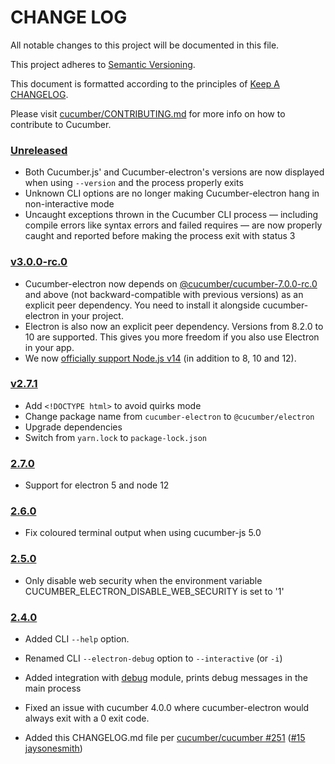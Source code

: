# CHANGE LOG

All notable changes to this project will be documented in this file.

This project adheres to [Semantic Versioning](http://semver.org).

This document is formatted according to the principles of [Keep A CHANGELOG](http://keepachangelog.com).

Please visit [cucumber/CONTRIBUTING.md](https://github.com/cucumber/cucumber/blob/master/CONTRIBUTING.md) for more info on how to contribute to Cucumber.

<!-- Releases -->
### [Unreleased](https://github.com/cucumber/cucumber-electron/compare/v3.0.0-rc.0...master)

* Both Cucumber.js' and Cucumber-electron's versions are now displayed when using `--version` and the process properly exits
* Unknown CLI options are no longer making Cucumber-electron hang in non-interactive mode
* Uncaught exceptions thrown in the Cucumber CLI process — including compile errors like syntax errors and failed requires — are now properly caught and reported before making the process exit with status 3

### [v3.0.0-rc.0](https://github.com/cucumber/cucumber-electron/compare/v2.7.1...v3.0.0-rc.0)

* Cucumber-electron now depends on [@cucumber/cucumber-7.0.0-rc.0](https://www.npmjs.com/package/@cucumber/cucumber) and above (not backward-compatible with previous versions) as an explicit peer dependency. You need to install it alongside cucumber-electron in your project.
* Electron is also now an explicit peer dependency. Versions from 8.2.0 to 10 are supported. This gives you more freedom if you also use Electron in your app.
* We now [officially support Node.js v14](https://github.com/cucumber/cucumber-electron/actions?query=workflow%3Abuild) (in addition to 8, 10 and 12).

### [v2.7.1](https://github.com/cucumber/cucumber-electron/compare/v2.7.0...v2.7.1)

* Add `<!DOCTYPE html>` to avoid quirks mode
* Change package name from `cucumber-electron` to `@cucumber/electron`
* Upgrade dependencies
* Switch from `yarn.lock` to `package-lock.json`

### [2.7.0](https://github.com/cucumber/cucumber-electron/compare/v2.6.0...v2.7.0)

* Support for electron 5 and node 12

### [2.6.0](https://github.com/cucumber/cucumber-electron/compare/v2.5.0...v2.6.0)

* Fix coloured terminal output when using cucumber-js 5.0

### [2.5.0](https://github.com/cucumber/cucumber-electron/compare/v2.4.0...v2.5.0)

* Only disable web security when the environment variable CUCUMBER_ELECTRON_DISABLE_WEB_SECURITY is set to '1'

### [2.4.0](https://github.com/cucumber/cucumber-electron/compare/v2.3.1...v2.4.0)

* Added CLI `--help` option.

* Renamed CLI `--electron-debug` option to `--interactive` (or `-i`)

* Added integration with [debug](https://github.com/visionmedia/debug) module, prints debug messages in the main process

* Fixed an issue with cucumber 4.0.0 where cucumber-electron would always exit with a 0 exit code.

* Added this CHANGELOG.md file per [cucumber/cucumber #251](https://github.com/cucumber/cucumber/issues/251) ([#15](https://github.com/cucumber/cucumber-electron/pull/15) [jaysonesmith](https://github.com/jaysonesmith))

<!-- Contributors -->
[artemave]:       https://github.com/artemave
[aslakhellesoy]:  https://github.com/aslakhellesoy
[jaysonesmith]:   https://github.com/jaysonesmith
[joshski]:        https://github.com/joshski
